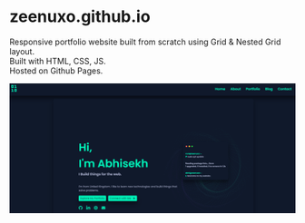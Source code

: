 # zeenuxo.github.io

Responsive portfolio website built from scratch using Grid & Nested Grid layout.
<br>
Built with HTML, CSS, JS.
<br>
Hosted on Github Pages.

![My Image](preview/preview.png)


